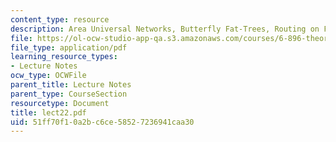 ```yaml
---
content_type: resource
description: Area Universal Networks, Butterfly Fat-Trees, Routing on Fat Trees
file: https://ol-ocw-studio-app-qa.s3.amazonaws.com/courses/6-896-theory-of-parallel-hardware-sma-5511-spring-2004/51ff70f10a2bc6ce58527236941caa30_lect22.pdf
file_type: application/pdf
learning_resource_types:
- Lecture Notes
ocw_type: OCWFile
parent_title: Lecture Notes
parent_type: CourseSection
resourcetype: Document
title: lect22.pdf
uid: 51ff70f1-0a2b-c6ce-5852-7236941caa30
---
```

